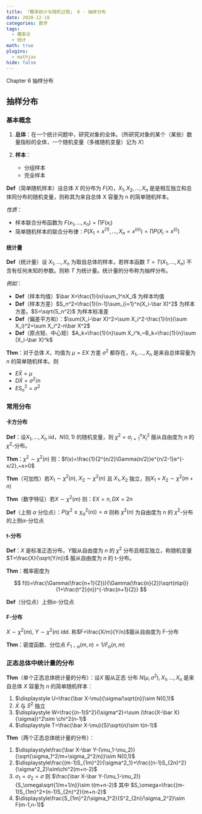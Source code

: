 ```yaml
---
title: 「概率统计与随机过程」 6 - 抽样分布
date: 2020-12-18
categories: 数学
tags:
  - 概率论
  - 统计
math: true
plugins:
  - mathjax
hide: false
---
```


Chapter 6 抽样分布

<!-- more -->

## 抽样分布

### 基本概念

1. **总体**：在一个统计问题中，研究对象的全体。（所研究对象的某个（某些）数量指标的全体，一个随机变量（多维随机变量）记为 $X$）

2. **样本**：
   - 分组样本
   - 完全样本

**Def**（简单随机样本）设总体 $X$ 的分布为 $F(X)$，$X_1, X_2,...,X_n$ 是是相互独立和总体同分布的随机变量，则称其为来自总体 X 容量为 n 的简单随机样本。

*性质*：

- 样本联合分布函数为 $F(x_1,\dots,x_n)=\prod F(x_i)$
- 简单随机样本的联合分布律：$P(X_1=x^{(1)}, \dots, X_n=x^{(n)})=\prod P(X_i=x^{(i)})$

#### 统计量

**Def**（统计量）设 $X_1, \dots, X_n$ 为取自总体的样本，若样本函数 $T=T(X_1, \dots, X_n)$ 不含有任何未知的参数。则称 $T$ 为统计量。统计量的分布称为抽样分布。

*例如*：

- **Def**（样本均值）$\bar X=\frac{1}{n}\sum_1^nX_i$ 为样本均值
- **Def**（样本方差）$S_n^2=\frac{1}{n-1}\sum_{i=1}^n(X_i-\bar X)^2$ 为样本方差。$S=\sqrt{S_n^2}$ 为样本标准差
- **Def**（偏差平方和）：$\sum(X_i-\bar X)^2=\sum X_i^2-\frac{1}{n}(\sum X_i)^2=\sum X_i^2-n\bar X^2$
- **Def**（原点矩、中心矩）$A_k=\frac{1}{n}\sum X_i^k,~B_k=\frac{1}{n}\sum (X_i-\bar X)^k$

**Thm**：对于总体 $X$，均值为 $\mu=EX$ 方差 $\sigma^2$ 都存在，$X_1,\dots,X_n$ 是来自总体容量为 $n$ 的简单随机样本。则
 - $E\bar X=\mu$
 - $D\bar X=\sigma^2/n$
 - $ES_n^2=\sigma^2$


### 常用分布

#### 卡方分布

**Def**：设$X_1,\dots,X_n$ iid，$N(0,1)$ 的随机变量，则 $\chi^2=\sigma_{i=1}^nX_i^2$ 服从自由度为 $n$ 的 $\chi^2$-分布。

**Thm**：$\chi^2\sim \chi^2(n)$ 则：$f(x)=\frac{1}{2^{n/2}\Gamma(n/2)}e^{n/2-1}e^{-x/2},~x>0$

**Thm**（可加性）若$X_1\sim \chi^2(n),~X_2\sim \chi^2(n)$ 且 $X_1,X_2$ 独立，则$X_1+X_2\sim\chi^2(m+n)$ 

**Thm**（数字特征）若$X\sim \chi^2(m)$ 则：$EX=n,DX=2n$

**Def**（上侧 $\alpha$ 分位点）：$P(\chi^2\ge\chi^2_\alpha(n))=\alpha$ 则称 $\chi^2(n)$ 为自由度为 n 的 $\chi^2$-分布的上侧$\alpha$-分位点

#### t-分布

**Def**：$X$ 是标准正态分布，$Y$服从自由度为 $n$ 的 $\chi^2$ 分布且相互独立，称随机变量 $T=\frac{X}{\sqrt{Y/n}}$ 服从自由度为 $n$ 的 t-分布。

**Thm**：概率密度为

$$
f(t)=\frac{\Gamma(\frac{n+1}{2})}{\Gamma(\frac{n}{2})\sqrt{n\pi}}(1+\frac{t^2}{n})^{-\frac{n+1}{2}}
$$

**Def**（分位点）上侧$\alpha$-分位点

#### F-分布

$X\sim \chi^2(m),~Y\sim\chi^2(n)$ idd. 称$F=\frac{X/m}{Y/n}$服从自由度为 F-分布

**Thm**：密度函数、分位点 $F_{1-\alpha}(m,n)=1/F_\alpha(n,m)$

### 正态总体中统计量的分布

**Thm**（单个正态总体统计量的分布）：设$X$ 服从正态
分布 $N(\mu,\sigma^2),X_1,\dots,X_n$ 是来自总体 $X$ 容量为 $n$ 的简单随机样本：

1. $\displaystyle U=\frac{\bar X-\mu}{\sigma/\sqrt{n}}\sim N(0,1)$
2. $\displaystyle\bar X$ 与 $S^2$ 独立
3. $\displaystyle W=\frac{(n-1)S^2}{\sigma^2}=\sum (\frac{X-\bar X}{\sigma})^2\sim \chi^2(n-1)$
4. $\displaystyle T=\frac{\bar X-\mu}{S}\sqrt{n}\sim t(n-1)$

**Thm**（两个正态总体统计量的分布）：

1. $\displaystyle\frac{\bar X-\bar Y-(\mu_1-\mu_2)}{\sqrt{\sigma_1^2/m+\sigma_2^2/n}}\sim N(0,1)$
2. $\displaystyle\frac{(m-1)S_{1m}^2}{\sigma^2_1}+\frac{(n-1)S_{2n}^2}{\sigma^2_2}\sim\chi^2(m+n-2)$
3. $\displaystyle\sigma_1=\sigma_2=\sigma$ 则 $\frac{\bar X-\bar Y-(\mu_1-\mu_2)}{S_\omega\sqrt{1/m+1/n}}\sim t(m+n-2)$ 其中 $S_\omega=\frac{(m-1)S_{1m}^2+(n-1)S_{2n}^2}{m+n-2}$
4. $\displaystyle\frac{S_{1m}^2/\sigma_1^2}{S^2_{2n}/\sigma_2^2}\sim F(m-1,n-1)$
